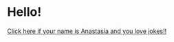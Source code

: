 # Hello!
<a href="jokeApp/index.html">Click here if your name is Anastasia and you love jokes!!</a>
